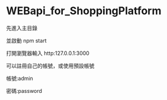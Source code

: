 # WEBapi_for_ShoppingPlatform
先進入主目錄

並啟動
npm start

打開瀏覽器輸入
http:127.0.0.1:3000

可以註冊自己的帳號，或使用預設帳號

帳號:admin

密碼:password
